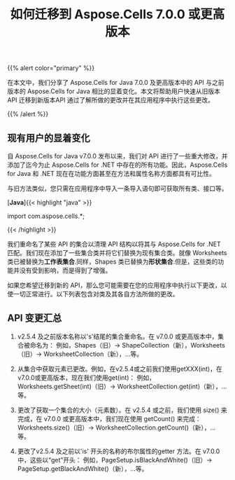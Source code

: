 ﻿---
title: 如何迁移到 Aspose.Cells 7.0.0 或更高版本
type: docs
weight: 10
url: /zh/java/how-to-migrate-to-aspose-cells-7-0-0-or-higher/
---
{{% alert color="primary" %}}

在本文中，我们分享了 Aspose.Cells for Java 7.0.0 及更高版本中的 API 与之前版本的 Aspose.Cells for Java 相比的显着变化。本文将帮助用户快速从旧版本 API 迁移到新版本API 通过了解所做的更改并在其应用程序中执行这些更改。

{{% /alert %}}

## **现有用户的显着变化**

自 Aspose.Cells for Java v7.0.0 发布以来，我们对 API 进行了一些重大修改，并添加了迄今为止 Aspose.Cells for .NET 中存在的所有功能。因此，Aspose.Cells for Java 和 .NET 现在在功能方面甚至在方法和属性名称方面都具有可比性。

与旧方法类似，您只需在应用程序中导入一条导入语句即可获取所有类、接口等。

[**Java**]{{< highlight "java" >}}

 import com.aspose.cells.*;

{{< /highlight >}}

我们重命名了某些 API 的集合以清理 API 结构以将其与 Aspose.Cells for .NET 匹配。我们现在添加了一些集合类并将它们替换为现有集合类。就像 Worksheets 类已被替换为**工作表集合**.同样，Shapes 类已替换为**形状集合**.但是，这些类的功能并没有受到影响，而是得到了增强。

如果您希望迁移到新的 API，那么您可能需要在您的应用程序中执行以下更改，以使一切正常进行。以下列表包含对类及其各自方法所做的更改。

## **API 变更汇总**

1) v2.5.4 及之前版本名称以's'结尾的集合重命名。在 v7.0.0 或更高版本中，集合被命名为：
例如，Shapes（旧）-> ShapeCollection（新），Worksheets（旧）-> WorksheetCollection（新），...等。

2) 从集合中获取元素已更改。例如，在v2.5.4或之前我们使用getXXX(int)，在v7.0.0或更高版本，现在我们使用get(int)：
例如，Worksheets.getSheet(int)（旧）-> WorksheetCollection.get(int)（新），...等。

3) 更改了获取一个集合的大小（元素数）。在 v2.5.4 或之前，我们使用 size() 来完成，在 v7.0.0 或更高版本中，我们现在使用 getCount() 来完成：
Worksheets.size()（旧）-> WorksheetCollection.getCount()（新），...等。

4) 更改了v2.5.4 及之前以'is' 开头的名称的布尔属性的getter 方法。在 v7.0.0 中，这些以“get”开头：
例如，PageSetup.isBlackAndWhite()（旧）-> PageSetup.getBlackAndWhite()（新），...等。
